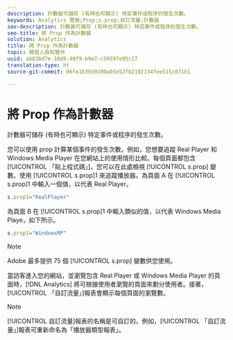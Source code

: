 ```yaml
---
description: 計數器可儲存 (有時也可顯示) 特定事件或程序的發生次數。
keywords: Analytics 實施;Prop;s.prop;自訂流量;計數器
seo-description: 計數器可儲存 (有時也可顯示) 特定事件或程序的發生次數。
seo-title: 將 Prop 作為計數器
solution: Analytics
title: 將 Prop 作為計數器
topic: 開發人員和實作
uuid: ab83bd7e-10d9-49f9-b9e7-c50397e95c17
translation-type: ht
source-git-commit: 86fe1b3650100a05e52fb2102134fee515c871b1

---
```



# 將 Prop 作為計數器

計數器可儲存 (有時也可顯示) 特定事件或程序的發生次數。

您可以使用 prop 計算某個事件的發生次數。例如，您想要追蹤 Real Player 和 Windows Media Player 在您網站上的使用情形比較。每個頁面都包含[!UICONTROL 「貼上程式碼」]，您可以在此處檢視 [!UICONTROL s.prop] 變數。使用 [!UICONTROL s.prop]1 來追蹤播放器。為頁面 A 在 [!UICONTROL s.prop]1 中輸入一個值，以代表 Real Player。

```js
s.prop1="RealPlayer"
```

為頁面 B 在 [!UICONTROL s.prop]1 中輸入類似的值，以代表 Windows Media Playe，如下所示。

```js
s.prop1="WindowsMP"
```

>[!NOTE]
>
>Adobe 最多提供 75 個 [!UICONTROL s.prop] 變數供您使用。

當訪客進入您的網站，並瀏覽包含 Real Player 或 Windows Media Player 的頁面時，[!DNL Analytics] 將可根據使用者瀏覽的頁面來劃分使用者。接著，[!UICONTROL 「自訂流量」]報表會顯示每個頁面的瀏覽數。

>[!NOTE]
>
>[!UICONTROL 自訂流量]報表的名稱是可自訂的。例如，[!UICONTROL 「自訂流量」]報表可重新命名為「播放器類型報表」。

